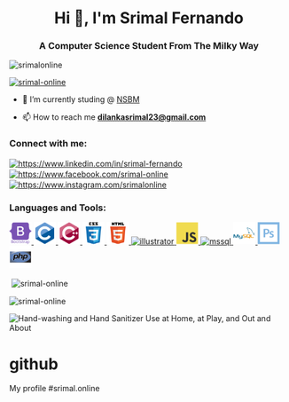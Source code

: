 
<h1 align="center">Hi 🖖, I'm Srimal Fernando</h1>
<h3 align="center">A Computer Science Student From The Milky Way</h3>

<p align="left"> <img src="https://komarev.com/ghpvc/?username=srimalonline&label=Profile%20views&color=0e75b6&style=flat" alt="srimalonline" /> </p>

<p align="left"> <a href="https://github.com/ryo-ma/github-profile-trophy"><img src="https://github-profile-trophy.vercel.app/?username=srimal-online" alt="srimal-online" /></a> </p>

- 🔭 I’m currently studing @ [NSBM](https://github.com/nsbm)

- 📫 How to reach me **dilankasrimal23@gmail.com** 

<h3 align="left">Connect with me:</h3>
<p align="left">
<a href="https://www.linkedin.com/in/srimal-fernando" target="blank"><img align="center" src="https://raw.githubusercontent.com/rahuldkjain/github-profile-readme-generator/master/src/images/icons/Social/linked-in-alt.svg" alt="https://www.linkedin.com/in/srimal-fernando" height="30" width="40" /></a>
<a href="https://www.facebook.com/srimal-online" target="blank"><img align="center" src="https://raw.githubusercontent.com/rahuldkjain/github-profile-readme-generator/master/src/images/icons/Social/facebook.svg" alt="https://www.facebook.com/srimal-online" height="30" width="40" /></a>
<a href="https://www.instagram.com/srimalonline" target="blank"><img align="center" src="https://raw.githubusercontent.com/rahuldkjain/github-profile-readme-generator/master/src/images/icons/Social/instagram.svg" alt="https://www.instagram.com/srimalonline" height="30" width="40" /></a>
</p>

<h3 align="left">Languages and Tools:</h3>
<p align="left"> <a href="https://getbootstrap.com" target="_blank"> <img src="https://raw.githubusercontent.com/devicons/devicon/master/icons/bootstrap/bootstrap-plain-wordmark.svg" alt="bootstrap" width="40" height="40"/> </a> <a href="https://www.cprogramming.com/" target="_blank"> <img src="https://raw.githubusercontent.com/devicons/devicon/master/icons/c/c-original.svg" alt="c" width="40" height="40"/> </a> <a href="https://www.w3schools.com/cpp/" target="_blank"> <img src="https://raw.githubusercontent.com/devicons/devicon/master/icons/cplusplus/cplusplus-original.svg" alt="cplusplus" width="40" height="40"/> </a> <a href="https://www.w3schools.com/css/" target="_blank"> <img src="https://raw.githubusercontent.com/devicons/devicon/master/icons/css3/css3-original-wordmark.svg" alt="css3" width="40" height="40"/> </a> <a href="https://www.w3.org/html/" target="_blank"> <img src="https://raw.githubusercontent.com/devicons/devicon/master/icons/html5/html5-original-wordmark.svg" alt="html5" width="40" height="40"/> </a> <a href="https://www.adobe.com/in/products/illustrator.html" target="_blank"> <img src="https://www.vectorlogo.zone/logos/adobe_illustrator/adobe_illustrator-icon.svg" alt="illustrator" width="40" height="40"/> </a> <a href="https://developer.mozilla.org/en-US/docs/Web/JavaScript" target="_blank"> <img src="https://raw.githubusercontent.com/devicons/devicon/master/icons/javascript/javascript-original.svg" alt="javascript" width="40" height="40"/> </a> <a href="https://www.microsoft.com/en-us/sql-server" target="_blank"> <img src="https://www.svgrepo.com/show/303229/microsoft-sql-server-logo.svg" alt="mssql" width="40" height="40"/> </a> <a href="https://www.mysql.com/" target="_blank"> <img src="https://raw.githubusercontent.com/devicons/devicon/master/icons/mysql/mysql-original-wordmark.svg" alt="mysql" width="40" height="40"/> </a> <a href="https://www.photoshop.com/en" target="_blank"> <img src="https://raw.githubusercontent.com/devicons/devicon/master/icons/photoshop/photoshop-line.svg" alt="photoshop" width="40" height="40"/> </a> <a href="https://www.php.net" target="_blank"> <img src="https://raw.githubusercontent.com/devicons/devicon/master/icons/php/php-original.svg" alt="php" width="40" height="40"/> </a> </p>

<p>&nbsp;<img align="center" src="https://github-readme-stats.vercel.app/api?username=srimalonline&show_icons=true&locale=en" alt="srimal-online" /></p>

<p><img align="center" src="https://github-readme-streak-stats.herokuapp.com/?user=srimal-online&" alt="srimal-online" /></p>

<a href="https://github.com/anuraghazra/github-readme-stats">
   <img align="left" src="https://github-readme-stats.vercel.app/api?username=srimalonline&count_private=true&show_icons=true&theme=radical" />
</a>

Hand-washing and Hand Sanitizer Use at Home, at Play, and Out and About 
# github 
My profile
#srimal.online

